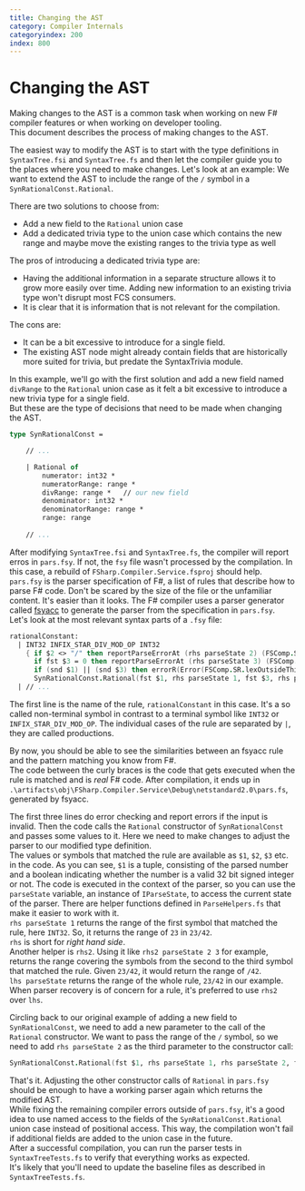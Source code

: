 ```yaml
---
title: Changing the AST
category: Compiler Internals
categoryindex: 200
index: 800
---
```

# Changing the AST

Making changes to the AST is a common task when working on new F# compiler features or when working on developer tooling.  
This document describes the process of making changes to the AST.

The easiest way to modify the AST is to start with the type definitions in `SyntaxTree.fsi` and `SyntaxTree.fs` and then let the compiler guide you to the places where you need to make changes.
Let's look at an example: We want to extend the AST to include the range of the `/` symbol in a `SynRationalConst.Rational`.  

There are two solutions to choose from:
- Add a new field to the `Rational` union case
- Add a dedicated trivia type to the union case which contains the new range and maybe move the existing ranges to the trivia type as well  

The pros of introducing a dedicated trivia type are:
- Having the additional information in a separate structure allows it to grow more easily over time. Adding new information to an existing trivia type won't disrupt most FCS consumers.  
- It is clear that it is information that is not relevant for the compilation.  

The cons are: 
- It can be a bit excessive to introduce for a single field.
- The existing AST node might already contain fields that are historically more suited for trivia, but predate the SyntaxTrivia module.

In this example, we'll go with the first solution and add a new field named `divRange` to the `Rational` union case as it felt a bit excessive to introduce a new trivia type for a single field.  
But these are the type of decisions that need to be made when changing the AST.

```fsharp
type SynRationalConst =

    // ...

    | Rational of
        numerator: int32 *
        numeratorRange: range *
        divRange: range *   // our new field
        denominator: int32 *
        denominatorRange: range *
        range: range
    
    // ...
```	

After modifying `SyntaxTree.fsi` and `SyntaxTree.fs`, the compiler will report erros in `pars.fsy`. If not, the `fsy` file wasn't processed by the compilation. In this case, a rebuild of `FSharp.Compiler.Service.fsproj` should help.  
`pars.fsy` is the parser specification of F#, a list of rules that describe how to parse F# code. Don't be scared by the size of the file or the unfamiliar content.
It's easier than it looks.
The F# compiler uses a parser generator called [fsyacc](https://github.com/fsprojects/FsLexYacc) to generate the parser from the specification in `pars.fsy`.
Let's look at the most relevant syntax parts of a `.fsy` file:

```fsharp
rationalConstant:
  | INT32 INFIX_STAR_DIV_MOD_OP INT32
    { if $2 <> "/" then reportParseErrorAt (rhs parseState 2) (FSComp.SR.parsUnexpectedOperatorForUnitOfMeasure())
      if fst $3 = 0 then reportParseErrorAt (rhs parseState 3) (FSComp.SR.parsIllegalDenominatorForMeasureExponent())
      if (snd $1) || (snd $3) then errorR(Error(FSComp.SR.lexOutsideThirtyTwoBitSigned(), lhs parseState))
      SynRationalConst.Rational(fst $1, rhs parseState 1, fst $3, rhs parseState 3, lhs parseState) }
  | // ...
```

The first line is the name of the rule, `rationalConstant` in this case. It's a so called non-terminal symbol in contrast to a terminal symbol like `INT32` or `INFIX_STAR_DIV_MOD_OP`. The individual cases of the rule are separated by `|`, they are called productions.

By now, you should be able to see the similarities between an fsyacc rule and the pattern matching you know from F#.  
The code between the curly braces is the code that gets executed when the rule is matched and is _real_ F# code. After compilation, it ends up in 
`.\artifacts\obj\FSharp.Compiler.Service\Debug\netstandard2.0\pars.fs`, generated by fsyacc.

The first three lines do error checking and report errors if the input is invalid.
Then the code calls the `Rational` constructor of `SynRationalConst` and passes some values to it. Here we need to make changes to adjust the parser to our modified type definition.  
The values or symbols that matched the rule are available as `$1`, `$2`, `$3` etc. in the code. As you can see, `$1` is a tuple, consisting of the parsed number and a boolean indicating whether the number is a valid 32 bit signed integer or not.
The code is executed in the context of the parser, so you can use the `parseState` variable, an instance of `IParseState`, to access the current state of the parser. There are helper functions defined in `ParseHelpers.fs` that make it easier to work with it.  
`rhs parseState 1` returns the range of the first symbol that matched the rule, here `INT32`. So, it returns the range of `23` in `23/42`.  
`rhs` is short for _right hand side_.  
Another helper is `rhs2`. Using it like `rhs2 parseState 2 3` for example, returns the range covering the symbols from the second to the third symbol that matched the rule. Given `23/42`, it would return the range of `/42`.  
 `lhs parseState` returns the range of the whole rule, `23/42` in our example.
 When parser recovery is of concern for a rule, it's preferred to use `rhs2` over `lhs`.
 
 Circling back to our original example of adding a new field to `SynRationalConst`, we need to add a new parameter to the call of the `Rational` constructor. We want to pass the range of the `/` symbol, so we need to add `rhs parseState 2` as the third parameter to the constructor call:  
 
 ```fsharp
SynRationalConst.Rational(fst $1, rhs parseState 1, rhs parseState 2, fst $3, rhs parseState 3, lhs parseState)
```	

That's it. Adjusting the other constructor calls of `Rational` in `pars.fsy` should be enough to have a working parser again which returns the modified AST.  
While fixing the remaining compiler errors outside of `pars.fsy`, it's a good idea to use named access to the fields of the `SynRationalConst.Rational` union case instead of positional access. This way, the compilation won't fail if additional fields are added to the union case in the future.  
After a successful compilation, you can run the parser tests in `SyntaxTreeTests.fs` to verify that everything works as expected.  
It's likely that you'll need to update the baseline files as described in `SyntaxTreeTests.fs`.
